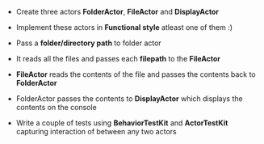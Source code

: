 * Create three actors __FolderActor__, __FileActor__ and __DisplayActor__
* Implement these actors in __Functional style__ atleast one of them :)
* Pass a __folder/directory path__ to folder actor
* It reads all the files and passes each __filepath__ to the __FileActor__
* __FileActor__ reads the contents of the file and passes the contents back to __FolderActor__
* FolderActor passes the contents to __DisplayActor__ which displays the contents on the console

* Write a couple of tests using __BehaviorTestKit__ and __ActorTestKit__ capturing interaction of between any two actors